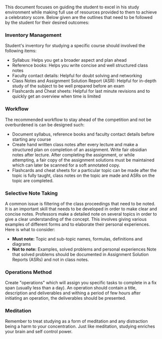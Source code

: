 This document focuses on guiding the student to excel in his study environment while making full use of resources provided to them to achieve a celebratory score. Below given are the outlines that need to be followed by the student for their desired outcomes:
### Inventory Management
Student's inventory for studying a specific course should involved the following items:
- Syllabus: Helps you get a broader aspect and plan ahead
- Reference books: Helps you write concise and well structured class notes
- Faculty contact details: Helpful for doubt solving and networking
- Class Notes and Assignment Solution Report (ASR): Helpful for in-depth study of the subject to be well prepared before an exam
- Flashcards and Cheat sheets: Helpful for last minute revisions and to quickly get an overview when time is limited
### Workflow
The recommended workflow to stay ahead of the competition and not be overburdened is can be designed such: 
- Document syllabus, reference books and faculty contact details before starting any course
- Create hand written class notes after every lecture and make a structured plan on completion of an assignment. Write fair obsidian notes after lecture. After completing the assignment, or while attempting, a fair copy of the assignment solutions must be maintained which can later be scanned for a soft annotated copy.
- Flashcards and cheat sheets for a particular topic can be made after the topic is fully taught, class notes on the topic are made and ASRs on the topic are completed.
### Selective Note Taking
A common issue is filtering of the class proceedings that need to be noted. It is an important skill that needs to be developed in order to make clear and concise notes. 
Professors make a detailed note on several topics in order to give a clear understanding of the concept. This involves giving various examples of different forms and to elaborate their personal experiences. Here is what to consider:
- **Must note:** Topic and sub-topic names, formulas, definitions and diagrams
- **Not to note:** Examples, solved problems and personal experiences
Note that solved problems should be documented in Assignment Solution Reports (ASRs) and not in class notes.
### Operations Method
Create "operations" which will assign you specific tasks to complete in a fix span (usually less than a day). An operation should contain a title, description and deliverables and withing a period of few hours after initiating an operation, the deliverables should be presented.
### Meditation
Remember to treat studying as a form of meditation and any distraction being a harm to your concentration. Just like meditation, studying enriches your brain and self control power.
